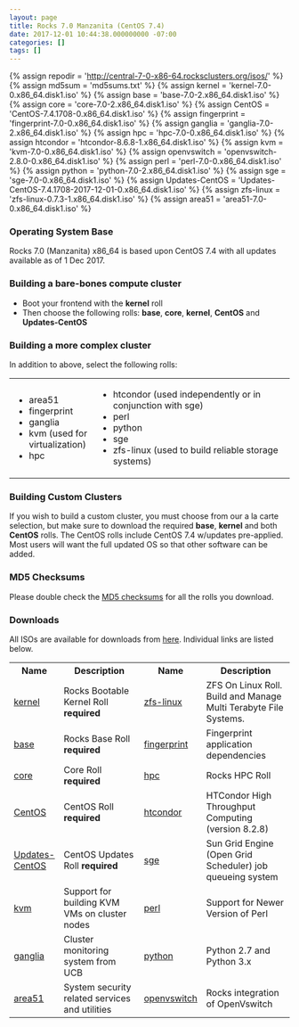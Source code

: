 ```yaml
---
layout: page
title: Rocks 7.0 Manzanita (CentOS 7.4)
date: 2017-12-01 10:44:38.000000000 -07:00
categories: []
tags: []
---
```


{% assign repodir = 'http://central-7-0-x86-64.rocksclusters.org/isos/' %}
{% assign md5sum = 'md5sums.txt' %}
{% assign kernel = 'kernel-7.0-0.x86_64.disk1.iso' %}
{% assign base = 'base-7.0-2.x86_64.disk1.iso' %}
{% assign core = 'core-7.0-2.x86_64.disk1.iso' %}
{% assign CentOS = 'CentOS-7.4.1708-0.x86_64.disk1.iso' %}
{% assign fingerprint = 'fingerprint-7.0-0.x86_64.disk1.iso' %}
{% assign ganglia = 'ganglia-7.0-2.x86_64.disk1.iso' %}
{% assign hpc = 'hpc-7.0-0.x86_64.disk1.iso' %}
{% assign htcondor = 'htcondor-8.6.8-1.x86_64.disk1.iso' %}
{% assign kvm = 'kvm-7.0-0.x86_64.disk1.iso' %}
{% assign openvswitch = 'openvswitch-2.8.0-0.x86_64.disk1.iso' %}
{% assign perl = 'perl-7.0-0.x86_64.disk1.iso' %}
{% assign python = 'python-7.0-2.x86_64.disk1.iso' %}
{% assign sge = 'sge-7.0-0.x86_64.disk1.iso' %}
{% assign Updates-CentOS = 'Updates-CentOS-7.4.1708-2017-12-01-0.x86_64.disk1.iso' %}
{% assign zfs-linux = 'zfs-linux-0.7.3-1.x86_64.disk1.iso' %}
{% assign area51 = 'area51-7.0-0.x86_64.disk1.iso' %}

[1]: {{repodir}}{{md5sum}} 
[2]: {{repodir}}

### Operating System Base
Rocks 7.0 (Manzanita) x86_64 is based upon CentOS 7.4 with all updates available as of 1 Dec 2017. 

### Building a bare-bones compute cluster

* Boot your frontend with the **kernel** roll
* Then choose the following rolls: **base**, **core**, **kernel**, **CentOS** and **Updates-CentOS**

### Building a more complex cluster

In addition to above, select the following rolls: 

<table width="85%">
<tr>
  <td width="30%">
    <ul>
      <li> area51 </li>
      <li> fingerprint </li>
      <li> ganglia </li>
      <li> kvm (used for virtualization)</li>
      <li> hpc </li>
    </ul>
  </td>
  <td>
    <ul>
      <li> htcondor (used independently or in conjunction with sge)</li>
      <li> perl </li>
      <li> python </li>
      <li> sge </li>
      <li> zfs-linux (used to build reliable storage systems)</li>
    </ul>
  </td>
</tr>
</table>

### Building Custom Clusters
If you wish to build a custom cluster, you must choose from our a la carte selection, but make sure 
to download the required **base**, **kernel** and both **CentOS** rolls. The CentOS rolls include 
CentOS 7.4 w/updates pre-applied.  Most users will want the full updated OS
so that other software can be added.

### MD5 Checksums
Please double check the [MD5 checksums][1] for all the rolls you download.

### Downloads
All ISOs are available for downloads from [here][2].
Individual links are listed below.
<br/>

<table class="rolls">
<tr>
  <th width="12%">Name</th>
  <th width="38%">Description</th>
  <th width="10%">Name</th>
  <th width="40%">Description</th>
</tr>
<tr>
  <td class="odd"><a href="{{repodir}}{{kernel}}">kernel</a></td>
  <td class="odd">Rocks Bootable Kernel Roll <strong>required</strong></td>
  <td class="odd"><a href="{{repodir}}{{zfs-linux}}">zfs-linux</a></td>
  <td class="odd">ZFS On Linux Roll. Build and Manage Multi Terabyte File Systems.</td>
</tr>
<tr>
  <td><a href="{{repodir}}{{base}}">base</a></td>
  <td>Rocks Base Roll <strong>required</strong></td>
  <td><a href="{{repodir}}{{fingerprint}}">fingerprint</a></td>
  <td>Fingerprint application dependencies</td>
</tr>
<tr>
  <td class="odd"><a href="{{repodir}}{{core}}">core</a></td>
  <td class="odd">Core Roll <strong>required</strong></td>
  <td class="odd"><a href="{{repodir}}{{hpc}}">hpc</a></td>
  <td class="odd">Rocks HPC Roll</td>
</tr>
<tr>
  <td><a href="{{repodir}}{{CentOS}}">CentOS</a></td>
  <td>CentOS Roll <strong>required</strong></td>
  <td><a href="{{repodir}}{{htcondir}}">htcondor</a></td>
  <td>HTCondor High Throughput Computing (version 8.2.8)</td>
</tr>
<tr>
  <td class="odd"><a href="{{repodir}}{{Updates-CentOS}}">Updates-CentOS</a></td>
  <td class="odd">CentOS Updates Roll <strong>required</strong></td>
  <td class="odd"><a href="{{repodir}}{{sge}}">sge</a></td>
  <td class="odd">Sun Grid Engine (Open Grid Scheduler) job queueing system</td>
</tr>
<tr>
  <td><a href="{{repodir}}{{kvm}}">kvm</a></td>
  <td>Support for building KVM VMs on cluster nodes</td>
  <td><a href="{{repodir}}{{perl}}">perl</a></td>
  <td>Support for Newer Version of Perl</td>
</tr>
<tr>
  <td class="odd"><a href="{{repodir}}{{ganglia}}">ganglia</a></td>
  <td class="odd">Cluster monitoring system from UCB</td>
  <td class="odd"><a href="{{repodir}}{{python}}">python</a></td>
  <td class="odd">Python 2.7 and Python 3.x</td>
</tr>
<tr>
  <td><a href="{{repodir}}{{area51}}">area51</a></td>
  <td>System security related services and utilities </td>
  <td><a href="{{repodir}}{{openvswitch}}">openvswitch</a></td>
  <td>Rocks integration of OpenVswitch</td>
</tr>
</table>

